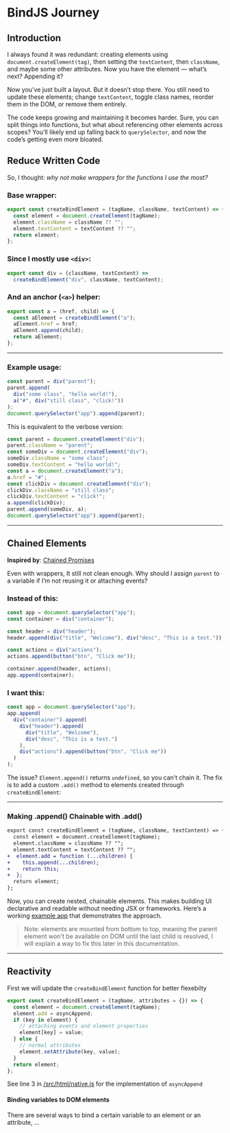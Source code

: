# BindJS Journey

## Introduction

I always found it was redundant: creating elements using `document.createElement(tag)`, then setting the `textContent`, then `className`, and maybe some other attributes. Now you have the element — what’s next? Appending it?

Now you’ve just built a layout. But it doesn’t stop there. You still need to update these elements; change `textContent`, toggle class names, reorder them in the DOM, or remove them entirely.

The code keeps growing and maintaining it becomes harder. Sure, you can split things into functions, but what about referencing other elements across scopes? You’ll likely end up falling back to `querySelector`, and now the code’s getting even more bloated.

## Reduce Written Code

So, I thought: _why not make wrappers for the functions I use the most?_

### Base wrapper:

```jsx
export const createBindElement = (tagName, className, textContent) => {
  const element = document.createElement(tagName);
  element.className = className ?? "";
  element.textContent = textContent ?? "";
  return element;
};
```

### Since I mostly use `<div>`:

```jsx
export const div = (className, textContent) =>
  createBindElement("div", className, textContent);
```

### And an anchor (`<a>`) helper:

```jsx
export const a = (href, child) => {
  const aElement = createBindElement("a");
  aElement.href = href;
  aElement.append(child);
  return aElement;
};
```

---

### Example usage:

```jsx
const parent = div("parent");
parent.append(
  div("some class", "hello world!"),
  a("#", div("still class", "click!"))
);
document.querySelector("app").append(parent);
```

This is equivalent to the verbose version:

```jsx
const parent = document.createElement("div");
parent.className = "parent";
const someDiv = document.createElement("div");
someDiv.className = "some class";
someDiv.textContent = "hello world!";
const a = document.createElement("a");
a.href = "#";
const clickDiv = document.createElement("div");
clickDiv.className = "still class";
clickDiv.textContent = "click!";
a.append(clickDiv);
parent.append(someDiv, a);
document.querySelector("app").append(parent);
```

---

## Chained Elements

**Inspired by**: [Chained Promises](https://developer.mozilla.org/en-US/docs/Web/JavaScript/Reference/Global_Objects/Promise#chained_promises)

Even with wrappers, It still not clean enough. Why should I assign `parent` to a variable if I’m not reusing it or attaching events?

### Instead of this:

```jsx
const app = document.querySelector("app");
const container = div("container");

const header = div("header");
header.append(div("title", "Welcome"), div("desc", "This is a test."));

const actions = div("actions");
actions.append(button("btn", "Click me"));

container.append(header, actions);
app.append(container);
```

### I want this:

```jsx
const app = document.querySelector("app");
app.append(
  div("container").append(
    div("header").append(
      div("title", "Welcome"),
      div("desc", "This is a test.")
    ),
    div("actions").append(button("btn", "Click me"))
  )
);
```

The issue? `Element.append()` returns `undefined`, so you can’t chain it. The fix is to add a custom `.add()` method to elements created through `createBindElement`:

---

### Making .append() Chainable with .add()

```diff
export const createBindElement = (tagName, className, textContent) => {
  const element = document.createElement(tagName);
  element.className = className ?? "";
  element.textContent = textContent ?? "";
+  element.add = function (...children) {
+    this.append(...children);
+    return this;
+  };
  return element;
};
```

Now, you can create nested, chainable elements. This makes building UI declarative and readable without needing JSX or frameworks.
Here’s a working [example app](/examples/coffeeList) that demonstrates the approach.

> Note: elements are mounted from bottom to top, meaning the parent element won't be available on DOM until the last child is resolved, I will explain a way to fix this later in this documentation.

---

## Reactivity

First we will update the `createBindElement` function for better flexebilty

```js
export const createBindElement = (tagName, attributes = {}) => {
  const element = document.createElement(tagName);
  element.add = asyncAppend;
  if (key in element) {
    // attaching events and element properties
    element[key] = value;
  } else {
    // normal attributes
    element.setAttribute(key, value);
  }
  return element;
};
```

See line 3 in [/src/html/native.js](/src/html/native.js) for the implementation of `asyncAppend`

#### Binding variables to DOM elements

There are several ways to bind a certain variable to an element or an attribute, ...
